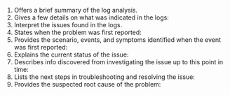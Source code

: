 1. Offers a brief summary of the  log analysis.
2. Gives a few details on what was indicated in the logs:
3. Interpret the issues found in the logs.
4. States when the problem was first reported:
5. Provides the scenario, events, and symptoms identified when the event was first reported:
6. Explains the current status of the issue:
7. Describes info discovered from investigating the issue up to this point in time:
8. Lists the next steps in troubleshooting and resolving the issue:
9. Provides the suspected root cause of the problem: